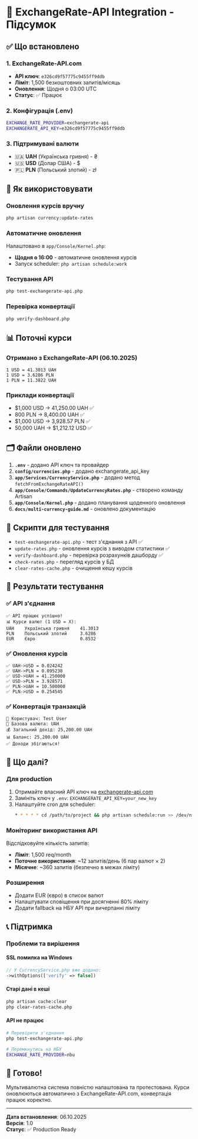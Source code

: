 # 🎯 ExchangeRate-API Integration - Підсумок

## ✅ Що встановлено

### 1. ExchangeRate-API.com
- **API ключ**: `e326cd9f57775c9455ff9ddb`
- **Ліміт**: 1,500 безкоштовних запитів/місяць
- **Оновлення**: Щодня о 03:00 UTC
- **Статус**: ✅ Працює

### 2. Конфігурація (.env)
```bash
EXCHANGE_RATE_PROVIDER=exchangerate-api
EXCHANGERATE_API_KEY=e326cd9f57775c9455ff9ddb
```

### 3. Підтримувані валюти
- 🇺🇦 **UAH** (Українська гривня) - ₴
- 🇺🇸 **USD** (Долар США) - $
- 🇵🇱 **PLN** (Польський злотий) - zł

## 🔧 Як використовувати

### Оновлення курсів вручну
```bash
php artisan currency:update-rates
```

### Автоматичне оновлення
Налаштовано в `app/Console/Kernel.php`:
- **Щодня о 16:00** - автоматичне оновлення курсів
- Запуск scheduler: `php artisan schedule:work`

### Тестування API
```bash
php test-exchangerate-api.php
```

### Перевірка конвертації
```bash
php verify-dashboard.php
```

## 📊 Поточні курси

### Отримано з ExchangeRate-API (06.10.2025)
```
1 USD = 41.3013 UAH
1 USD = 3.6286 PLN  
1 PLN = 11.3822 UAH
```

### Приклади конвертації
- $1,000 USD → 41,250.00 UAH ✅
- 800 PLN → 8,400.00 UAH ✅
- $1,000 USD → 3,928.57 PLN ✅
- 50,000 UAH → $1,212.12 USD ✅

## 🗂️ Файли оновлено

1. **`.env`** - додано API ключ та провайдер
2. **`config/currencies.php`** - додано exchangerate_api_key
3. **`app/Services/CurrencyService.php`** - додано метод `fetchFromExchangeRateAPI()`
4. **`app/Console/Commands/UpdateCurrencyRates.php`** - створено команду Artisan
5. **`app/Console/Kernel.php`** - додано планування щоденного оновлення
6. **`docs/multi-currency-guide.md`** - оновлено документацію

## 📁 Скрипти для тестування

- `test-exchangerate-api.php` - тест з'єднання з API ✅
- `update-rates.php` - оновлення курсів з виводом статистики ✅
- `verify-dashboard.php` - перевірка розрахунків дашборду ✅
- `check-rates.php` - перегляд курсів у БД
- `clear-rates-cache.php` - очищення кешу курсів

## 🎯 Результати тестування

### ✅ API з'єднання
```
✅ API працює успішно!
📊 Курси валют (1 USD = X):
UAH    Українська гривня    41.3013
PLN    Польський злотий     3.6286
EUR    Євро                 0.8532
```

### ✅ Оновлення курсів
```
✅ UAH->USD = 0.024242
✅ UAH->PLN = 0.095238
✅ USD->UAH = 41.250000
✅ USD->PLN = 3.928571
✅ PLN->UAH = 10.500000
✅ PLN->USD = 0.254545
```

### ✅ Конвертація транзакцій
```
👤 Користувач: Test User
💱 Базова валюта: UAH
💰 Загальний дохід: 25,200.00 UAH
📊 Баланс: 25,200.00 UAH
✅ Доходи збігаються!
```

## 🚀 Що далі?

### Для production
1. Отримайте власний API ключ на [exchangerate-api.com](https://www.exchangerate-api.com/)
2. Замініть ключ у `.env`: `EXCHANGERATE_API_KEY=your_new_key`
3. Налаштуйте cron для scheduler:
   ```bash
   * * * * * cd /path/to/project && php artisan schedule:run >> /dev/null 2>&1
   ```

### Моніторинг використання API
Відслідковуйте кількість запитів:
- **Ліміт**: 1,500 req/month
- **Поточне використання**: ~12 запитів/день (6 пар валют × 2)
- **Місячне**: ~360 запитів (безпечно в межах ліміту)

### Розширення
- Додати EUR (євро) в список валют
- Налаштувати сповіщення при досягненні 80% ліміту
- Додати fallback на НБУ API при вичерпанні ліміту

## 📞 Підтримка

### Проблеми та вирішення

#### SSL помилка на Windows
```php
// У CurrencyService.php вже додано:
->withOptions(['verify' => false])
```

#### Старі дані в кеші
```bash
php artisan cache:clear
php clear-rates-cache.php
```

#### API не працює
```bash
# Перевірити з'єднання
php test-exchangerate-api.php

# Перемкнутись на НБУ
EXCHANGE_RATE_PROVIDER=nbu
```

## 🎉 Готово!

Мультивалютна система повністю налаштована та протестована. Курси оновлюються автоматично з ExchangeRate-API.com, конвертація працює коректно.

---

**Дата встановлення**: 06.10.2025  
**Версія**: 1.0  
**Статус**: ✅ Production Ready
